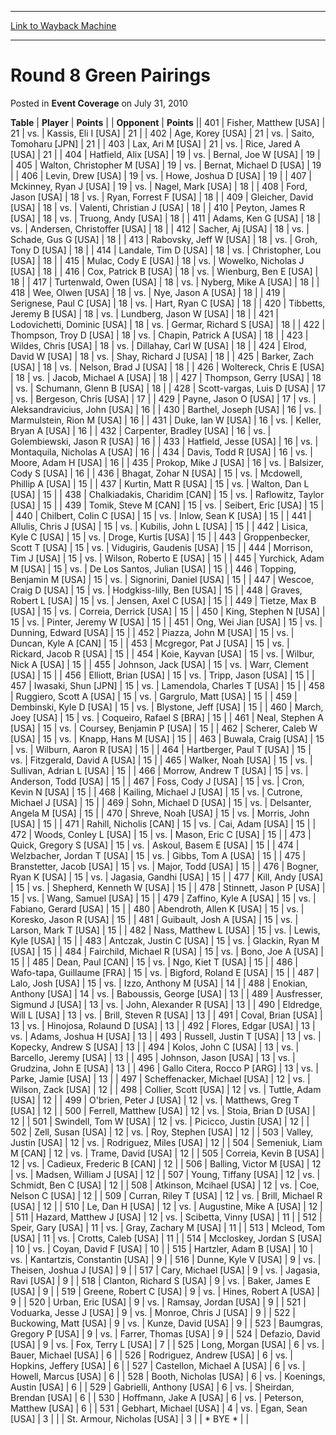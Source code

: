 
---
[Link to Wayback Machine](https://web.archive.org/web/20220125090556/https://magic.wizards.com/en/articles/archive/event-coverage/round-8-green-pairings-2010-07-31)

[_metadata_:description]:- "TablePlayerPoints OpponentPoints401Fisher, Matthew [USA] 21vs.Kassis, Eli I [USA] 21402Age, Korey [USA] 21vs.Saito, Tomoharu [JPN] 21403Lax, Ari M [USA] 21vs.Rice, Jared A [USA] 21404Hatfield, Alix [USA] 19vs.Bernal, Joe W [USA] 19405Walton, Christopher M [USA] 19vs.Bernat, Michael D [USA] 19406Levin, Drew [USA] 19vs.Howe, Joshua D [USA] 19407Mckinney, Ryan J [USA] 19vs.Nagel,"
[_metadata_:generator]:- "Drupal 7 (http://drupal.org)"
[_metadata_:node]:- "450056"
[_metadata_:publish_date]:- "2010-07-31"
[_metadata_:source]:- "div-main-content"
[_metadata_:title]:- "Round 8 Green Pairings"
[_metadata_:wayback_capture_timestamp]:- "2022-01-25 09:05:56"
[_metadata_:wayback_raw_url]:- "https://web.archive.org/web/20220125090556id_/https://magic.wizards.com/en/articles/archive/event-coverage/round-8-green-pairings-2010-07-31"
[_metadata_:wayback_url]:- "https://magic.wizards.com/en/articles/archive/event-coverage/round-8-green-pairings-2010-07-31"
---


Round 8 Green Pairings
======================



 Posted in **Event Coverage**
 on July 31, 2010 












 **Table** | **Player** | **Points** |  | **Opponent** | **Points** || 401 | Fisher, Matthew [USA] |  21 | vs. | Kassis, Eli I [USA] |  21 |
| 402 | Age, Korey [USA] |  21 | vs. | Saito, Tomoharu [JPN] |  21 |
| 403 | Lax, Ari M [USA] |  21 | vs. | Rice, Jared A [USA] |  21 |
| 404 | Hatfield, Alix [USA] |  19 | vs. | Bernal, Joe W [USA] |  19 |
| 405 | Walton, Christopher M [USA] |  19 | vs. | Bernat, Michael D [USA] |  19 |
| 406 | Levin, Drew [USA] |  19 | vs. | Howe, Joshua D [USA] |  19 |
| 407 | Mckinney, Ryan J [USA] |  19 | vs. | Nagel, Mark [USA] |  18 |
| 408 | Ford, Jason [USA] |  18 | vs. | Ryan, Forrest F [USA] |  18 |
| 409 | Gleicher, David [USA] |  18 | vs. | Valenti, Christian J [USA] |  18 |
| 410 | Peyton, James R [USA] |  18 | vs. | Truong, Andy [USA] |  18 |
| 411 | Adams, Ken G [USA] |  18 | vs. | Andersen, Christoffer [USA] |  18 |
| 412 | Sacher, Aj [USA] |  18 | vs. | Schade, Gus G [USA] |  18 |
| 413 | Rabovsky, Jeff W [USA] |  18 | vs. | Groh, Tony D [USA] |  18 |
| 414 | Landale, Tim D [USA] |  18 | vs. | Christopher, Lou [USA] |  18 |
| 415 | Mulac, Cody E [USA] |  18 | vs. | Wowelko, Nicholas J [USA] |  18 |
| 416 | Cox, Patrick B [USA] |  18 | vs. | Wienburg, Ben E [USA] |  18 |
| 417 | Turtenwald, Owen [USA] |  18 | vs. | Nyberg, Mike A [USA] |  18 |
| 418 | Wee, Olwen [USA] |  18 | vs. | Nye, Jason A [USA] |  18 |
| 419 | Serignese, Paul C [USA] |  18 | vs. | Hart, Ryan C [USA] |  18 |
| 420 | Tibbetts, Jeremy B [USA] |  18 | vs. | Lundberg, Jason W [USA] |  18 |
| 421 | Lodovichetti, Dominic [USA] |  18 | vs. | Germar, Richard S [USA] |  18 |
| 422 | Thompson, Troy D [USA] |  18 | vs. | Chapin, Patrick A [USA] |  18 |
| 423 | Wildes, Chris [USA] |  18 | vs. | Dillahay, Carl W [USA] |  18 |
| 424 | Elrod, David W [USA] |  18 | vs. | Shay, Richard J [USA] |  18 |
| 425 | Barker, Zach [USA] |  18 | vs. | Nelson, Brad J [USA] |  18 |
| 426 | Woltereck, Chris E [USA] |  18 | vs. | Jacob, Michael A [USA] |  18 |
| 427 | Thompson, Gerry [USA] |  18 | vs. | Schumann, Glenn B [USA] |  18 |
| 428 | Scott-vargas, Luis D [USA] |  17 | vs. | Bergeson, Chris [USA] |  17 |
| 429 | Payne, Jason O [USA] |  17 | vs. | Aleksandravicius, John [USA] |  16 |
| 430 | Barthel, Joseph [USA] |  16 | vs. | Marmulstein, Rion M [USA] |  16 |
| 431 | Duke, Ian W [USA] |  16 | vs. | Keller, Bryan A [USA] |  16 |
| 432 | Carpenter, Bradley [USA] |  16 | vs. | Golembiewski, Jason R [USA] |  16 |
| 433 | Hatfield, Jesse [USA] |  16 | vs. | Montaquila, Nicholas A [USA] |  16 |
| 434 | Davis, Todd R [USA] |  16 | vs. | Moore, Adam H [USA] |  16 |
| 435 | Prokop, Mike J [USA] |  16 | vs. | Balsizer, Cody S [USA] |  16 |
| 436 | Bhagat, Zohar N [USA] |  15 | vs. | Mcdowell, Phillip A [USA] |  15 |
| 437 | Kurtin, Matt R [USA] |  15 | vs. | Walton, Dan L [USA] |  15 |
| 438 | Chalkiadakis, Charidim [CAN] |  15 | vs. | Raflowitz, Taylor [USA] |  15 |
| 439 | Tomik, Steve M [CAN] |  15 | vs. | Seibert, Eric [USA] |  15 |
| 440 | Chilbert, Colin C [USA] |  15 | vs. | Inlow, Sean K [USA] |  15 |
| 441 | Allulis, Chris J [USA] |  15 | vs. | Kubilis, John L [USA] |  15 |
| 442 | Lisica, Kyle C [USA] |  15 | vs. | Droge, Kurtis [USA] |  15 |
| 443 | Groppenbecker, Scott T [USA] |  15 | vs. | Vidugiris, Gaudenis [USA] |  15 |
| 444 | Morrison, Tim J [USA] |  15 | vs. | Wilson, Roberto E [USA] |  15 |
| 445 | Yurchick, Adam M [USA] |  15 | vs. | De Los Santos, Julian [USA] |  15 |
| 446 | Topping, Benjamin M [USA] |  15 | vs. | Signorini, Daniel [USA] |  15 |
| 447 | Wescoe, Craig D [USA] |  15 | vs. | Hodgkiss-lilly, Ben [USA] |  15 |
| 448 | Graves, Robert L [USA] |  15 | vs. | Jensen, Axel C [USA] |  15 |
| 449 | Tietze, Max B [USA] |  15 | vs. | Correia, Derrick [USA] |  15 |
| 450 | King, Stephen N [USA] |  15 | vs. | Pinter, Jeremy W [USA] |  15 |
| 451 | Ong, Wei Jian [USA] |  15 | vs. | Dunning, Edward [USA] |  15 |
| 452 | Piazza, John M [USA] |  15 | vs. | Duncan, Kyle A [CAN] |  15 |
| 453 | Mcgregor, Pat J [USA] |  15 | vs. | Rickard, Jacob R [USA] |  15 |
| 454 | Koie, Kayvan [USA] |  15 | vs. | Wilbur, Nick A [USA] |  15 |
| 455 | Johnson, Jack [USA] |  15 | vs. | Warr, Clement [USA] |  15 |
| 456 | Elliott, Brian [USA] |  15 | vs. | Tripp, Jason [USA] |  15 |
| 457 | Iwasaki, Shun [JPN] |  15 | vs. | Lamendola, Charles T [USA] |  15 |
| 458 | Ruggiero, Scott A [USA] |  15 | vs. | Gargrulo, Matt [USA] |  15 |
| 459 | Dembinski, Kyle D [USA] |  15 | vs. | Blystone, Jeff [USA] |  15 |
| 460 | March, Joey [USA] |  15 | vs. | Coqueiro, Rafael S [BRA] |  15 |
| 461 | Neal, Stephen A [USA] |  15 | vs. | Coursey, Benjamin P [USA] |  15 |
| 462 | Scherer, Caleb W [USA] |  15 | vs. | Knapp, Hans M [USA] |  15 |
| 463 | Buwala, Craig [USA] |  15 | vs. | Wilburn, Aaron R [USA] |  15 |
| 464 | Hartberger, Paul T [USA] |  15 | vs. | Fitzgerald, David A [USA] |  15 |
| 465 | Walker, Noah [USA] |  15 | vs. | Sullivan, Adrian L [USA] |  15 |
| 466 | Morrow, Andrew T [USA] |  15 | vs. | Anderson, Todd [USA] |  15 |
| 467 | Foss, Cody J [USA] |  15 | vs. | Cron, Kevin N [USA] |  15 |
| 468 | Kailing, Michael J [USA] |  15 | vs. | Cutrone, Michael J [USA] |  15 |
| 469 | Sohn, Michael D [USA] |  15 | vs. | Delsanter, Angela M [USA] |  15 |
| 470 | Shreve, Noah [USA] |  15 | vs. | Morris, John [USA] |  15 |
| 471 | Rahill, Nicholis [CAN] |  15 | vs. | Cai, Adam [USA] |  15 |
| 472 | Woods, Conley L [USA] |  15 | vs. | Mason, Eric C [USA] |  15 |
| 473 | Quick, Gregory S [USA] |  15 | vs. | Askoul, Basem E [USA] |  15 |
| 474 | Welzbacher, Jordan T [USA] |  15 | vs. | Gibbs, Tom A [USA] |  15 |
| 475 | Branstetter, Jacob [USA] |  15 | vs. | Major, Todd [USA] |  15 |
| 476 | Bogner, Ryan K [USA] |  15 | vs. | Jagasia, Gandhi [USA] |  15 |
| 477 | Kill, Andy [USA] |  15 | vs. | Shepherd, Kenneth W [USA] |  15 |
| 478 | Stinnett, Jason P [USA] |  15 | vs. | Wang, Samuel [USA] |  15 |
| 479 | Zaffino, Kyle A [USA] |  15 | vs. | Fabiano, Gerard [USA] |  15 |
| 480 | Abendroth, Allen K [USA] |  15 | vs. | Koresko, Jason R [USA] |  15 |
| 481 | Guibault, Josh A [USA] |  15 | vs. | Larson, Mark T [USA] |  15 |
| 482 | Nass, Matthew L [USA] |  15 | vs. | Lewis, Kyle [USA] |  15 |
| 483 | Antczak, Justin C [USA] |  15 | vs. | Glackin, Ryan M [USA] |  15 |
| 484 | Fairchild, Michael R [USA] |  15 | vs. | Bono, Joe A [USA] |  15 |
| 485 | Dean, Paul [CAN] |  15 | vs. | Ngo, Kiet T [USA] |  15 |
| 486 | Wafo-tapa, Guillaume [FRA] |  15 | vs. | Bigford, Roland E [USA] |  15 |
| 487 | Lalo, Josh [USA] |  15 | vs. | Izzo, Anthony M [USA] |  14 |
| 488 | Enokian, Anthony [USA] |  14 | vs. | Baboussis, George [USA] |  13 |
| 489 | Ausfresser, Sigmund J [USA] |  13 | vs. | John, Alexander R [USA] |  13 |
| 490 | Eldredge, Will L [USA] |  13 | vs. | Brill, Steven R [USA] |  13 |
| 491 | Coval, Brian [USA] |  13 | vs. | Hinojosa, Rolaund D [USA] |  13 |
| 492 | Flores, Edgar [USA] |  13 | vs. | Adams, Joshua H [USA] |  13 |
| 493 | Russell, Justin T [USA] |  13 | vs. | Kopecky, Andrew S [USA] |  13 |
| 494 | Kolos, John C [USA] |  13 | vs. | Barcello, Jeremy [USA] |  13 |
| 495 | Johnson, Jason [USA] |  13 | vs. | Grudzina, John E [USA] |  13 |
| 496 | Gallo Citera, Rocco P [ARG] |  13 | vs. | Parke, Jamie [USA] |  13 |
| 497 | Scheffenacker, Michael [USA] |  12 | vs. | Wilson, Zack [USA] |  12 |
| 498 | Collier, Scott [USA] |  12 | vs. | Tuttle, Adam [USA] |  12 |
| 499 | O'brien, Peter J [USA] |  12 | vs. | Matthews, Greg T [USA] |  12 |
| 500 | Ferrell, Matthew [USA] |  12 | vs. | Stoia, Brian D [USA] |  12 |
| 501 | Swindell, Tom W [USA] |  12 | vs. | Picicco, Justin [USA] |  12 |
| 502 | Zell, Susan [USA] |  12 | vs. | Roy, Stephen [USA] |  12 |
| 503 | Valley, Justin [USA] |  12 | vs. | Rodriguez, Miles [USA] |  12 |
| 504 | Semeniuk, Liam M [CAN] |  12 | vs. | Trame, David [USA] |  12 |
| 505 | Correia, Kevin B [USA] |  12 | vs. | Cadieux, Frederic B [CAN] |  12 |
| 506 | Balling, Victor M [USA] |  12 | vs. | Madsen, William J [USA] |  12 |
| 507 | Young, Tiffany [USA] |  12 | vs. | Schmidt, Ben C [USA] |  12 |
| 508 | Atkinson, Mcihael [USA] |  12 | vs. | Coe, Nelson C [USA] |  12 |
| 509 | Curran, Riley T [USA] |  12 | vs. | Brill, Michael R [USA] |  12 |
| 510 | Le, Dan H [USA] |  12 | vs. | Augustine, Mike A [USA] |  12 |
| 511 | Hazard, Matthew J [USA] |  12 | vs. | Scibetta, Vinny [USA] |  11 |
| 512 | Speir, Gary [USA] |  11 | vs. | Gray, Zachary M [USA] |  11 |
| 513 | Mcleod, Tom [USA] |  11 | vs. | Crotts, Caleb [USA] |  11 |
| 514 | Mccloskey, Jordan S [USA] |  10 | vs. | Coyan, David F [USA] |  10 |
| 515 | Hartzler, Adam B [USA] |  10 | vs. | Kantartzis, Constantin [USA] |  9 |
| 516 | Dunne, Kyle V [USA] |  9 | vs. | Theisen, Joshua J [USA] |  9 |
| 517 | Cary, Michael [USA] |  9 | vs. | Jagasia, Ravi [USA] |  9 |
| 518 | Clanton, Richard S [USA] |  9 | vs. | Baker, James E [USA] |  9 |
| 519 | Greene, Robert C [USA] |  9 | vs. | Hines, Robert A [USA] |  9 |
| 520 | Urban, Eric [USA] |  9 | vs. | Ramsay, Jordan [USA] |  9 |
| 521 | Voduarka, Jesse J [USA] |  9 | vs. | Monroe, Chris J [USA] |  9 |
| 522 | Buckowing, Matt [USA] |  9 | vs. | Kunze, David [USA] |  9 |
| 523 | Baumgras, Gregory P [USA] |  9 | vs. | Farrer, Thomas [USA] |  9 |
| 524 | Defazio, David [USA] |  9 | vs. | Fox, Terry L [USA] |  7 |
| 525 | Long, Morgan [USA] |  6 | vs. | Bauer, Michael [USA] |  6 |
| 526 | Rodriguez, Andrew [USA] |  6 | vs. | Hopkins, Jeffery [USA] |  6 |
| 527 | Castellon, Michael A [USA] |  6 | vs. | Howell, Marcus [USA] |  6 |
| 528 | Booth, Nicholas [USA] |  6 | vs. | Koenings, Austin [USA] |  6 |
| 529 | Gabrielli, Anthony [USA] |  6 | vs. | Sheirdan, Brendan [USA] |  6 |
| 530 | Hoffmann, Jake A [USA] |  6 | vs. | Peterson, Matthew [USA] |  6 |
| 531 | Gebhart, Michael [USA] |  4 | vs. | Egan, Sean [USA] |  3 |
|  | St. Armour, Nicholas [USA] |  3 |  | \* BYE \* |  |







